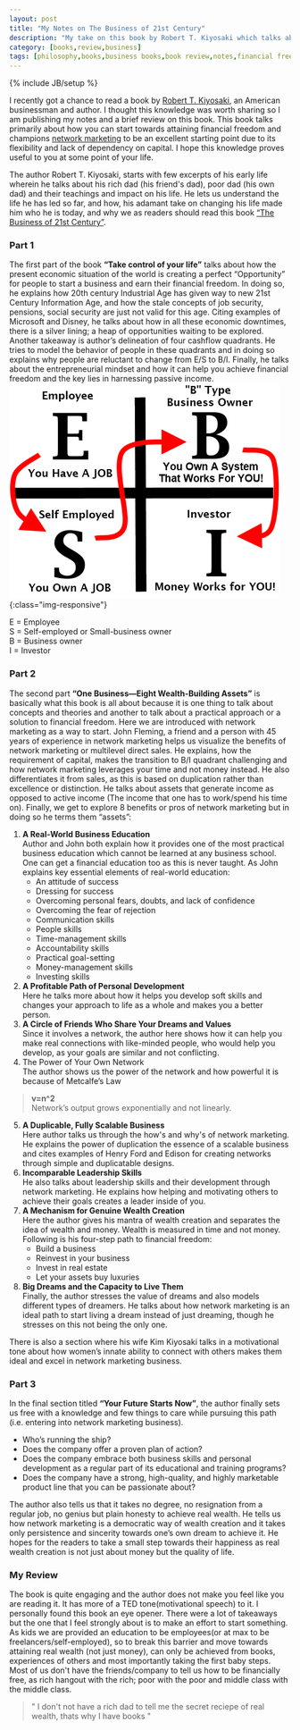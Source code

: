 ```yaml
---
layout: post
title: "My Notes on The Business of 21st Century"
description: "My take on this book by Robert T. Kiyosaki which talks about network marketing as a first step to attain financial freedom"
category: [books,review,business]
tags: [philosophy,books,business books,book review,notes,financial freedom,network marketing]
---
```

{% include JB/setup %}

<style type="text/css">
  .img-responsive {
    width: 33%;
    float: right;
    padding-right: 15%;
  }
</style>

I recently got a chance to read a book by [Robert T. Kiyosaki](https://en.wikipedia.org/wiki/Robert_Kiyosaki), an American businessman and author. I thought this knowledge was worth sharing so I am publishing my notes and a brief review on this book. This book talks primarily about how you can start towards attaining financial freedom and champions [network marketing](https://www.entrepreneur.com/encyclopedia/network-marketing) to be an excellent starting point due to its flexibility and lack of dependency on capital. I hope this knowledge proves useful to you at some point of your life.

The author Robert T. Kiyosaki, starts with few excerpts of his early life wherein he talks about his rich dad (his friend's dad), poor dad (his own dad) and their teachings and impact on his life. He lets us understand the life he has led so far, and how, his adamant take on changing his life made him who he is today, and why we as readers should read this book [“The Business of 21st Century”](https://www.amazon.in/Business-21st-Century-Robert-Kiyosaki/dp/8183222609).

### Part 1 ###
The first part of the book **“Take control of your life”** talks about how the present economic situation of the world is creating a perfect “Opportunity” for people to start a business and earn their financial freedom. In doing so, he explains how 20th century Industrial Age has given way to new 21st Century Information Age, and how the stale concepts of job security, pensions, social security are just not valid for this age. Citing examples of Microsoft and Disney, he talks about how in all these economic downtimes, there is a silver lining; a heap of opportunities waiting to be explored. Another takeaway is author’s delineation of four cashflow quadrants. He tries to model the behavior of people in these quadrants and in doing so explains why people are reluctant to change from E/S to B/I. Finally, he talks about the entrepreneurial mindset and how it can help you achieve financial freedom and the key lies in harnessing passive income.  
![cashflow quadrant](/assets/images/cashflow-quadrant-with-arrow.png){:class="img-responsive"}

E = Employee  
S = Self-employed or Small-business owner  
B = Business owner  
I = Investor  


### Part 2 ###
The second part **“One Business—Eight Wealth-Building Assets”** is basically what this book is all about because it is one thing to talk about concepts and theories and another to talk about a practical approach or a solution to financial freedom. Here we are introduced with network marketing as a way to start. John Fleming, a friend and a person with 45 years of experience in network marketing helps us visualize the benefits of network marketing or multilevel direct sales. He explains, how the requirement of capital, makes the transition to B/I quadrant challenging and how network marketing leverages your time and not money instead. He also differentiates it from sales, as this is based on duplication rather than excellence or distinction. He talks about assets that generate income as opposed to active income (The income that one has to work/spend his time on). Finally, we get to explore 8 benefits or pros of network marketing but in doing so he terms them “assets”:


1. **A Real-World Business Education**  
          Author and John both explain how it provides one of the most practical business education which cannot be learned at any business school. One can get a financial education too as this is never taught. As John explains key essential elements of real-world education:  
	* An attitude of success
	* Dressing for success
	* Overcoming personal fears, doubts, and lack of confidence 
	* Overcoming the fear of rejection 
	* Communication skills 
	* People skills 
	* Time-management skills
	* Accountability skills 
	* Practical goal-setting 
	* Money-management skills
	* Investing skills
2. **A Profitable Path of Personal Development**  
          Here he talks more about how it helps you develop soft skills and changes your approach to life as a whole and makes you a better person.
3. **A Circle of Friends Who Share Your Dreams and Values**  
          Since it involves a network, the author here shows how it can help you make real connections with like-minded people, who would help you develop, as your goals are similar and not conflicting. 
4. The Power of Your Own Network  
          The author shows us the power of the network and how powerful it is because of Metcalfe’s Law  
> **v=n^2**  
          Network’s output grows exponentially and not linearly.
5. **A Duplicable, Fully Scalable Business**  
          Here author talks us through the how's and why's of network marketing. He explains the power of duplication the essence of a scalable business and cites examples of Henry Ford and Edison for creating networks through simple and duplicatable designs.
6. **Incomparable Leadership Skills**  
          He also talks about leadership skills and their development through network marketing. He explains how helping and motivating others to achieve their goals creates a leader inside of you.
7. **A Mechanism for Genuine Wealth Creation**  
          Here the author gives his mantra of wealth creation and separates the idea of wealth and money. Wealth is measured in time and not money. Following is his four-step path to financial freedom:
	* Build a business
	* Reinvest in your business
	* Invest in real estate 
	* Let your assets buy luxuries
8. **Big Dreams and the Capacity to Live Them**  
          Finally, the author stresses the value of dreams and also models different types of dreamers. He talks about how network marketing is an ideal path to start living a dream instead of just dreaming, though he stresses on this not being the only one.

There is also a section where his wife Kim Kiyosaki talks in a motivational tone about how women’s innate ability to connect with others makes them ideal and excel in network marketing business.

### Part 3 ###

In the final section titled **“Your Future Starts Now”**, the author finally sets us free with a knowledge and few things to care while pursuing this path (i.e. entering into network marketing business).

* Who’s running the ship? 
* Does the company offer a proven plan of action?
* Does the company embrace both business skills and personal development as a regular part of its educational and training programs?
* Does the company have a strong, high-quality, and highly marketable product line that you can be passionate about?

The author also tells us that it takes no degree, no resignation from a regular job, no genius but plain honesty to achieve real wealth. He tells us how network marketing is a democratic way of wealth creation and it takes only persistence and sincerity towards one’s own dream to achieve it. He hopes for the readers to take a small step towards their happiness as real wealth creation is not just about money but the quality of life.


### My Review ###

The book is quite engaging and the author does not make you feel like you are reading it. It has more of a TED tone(motivational speech) to it. I personally found this book an eye opener. There were a lot of takeaways but the one that I feel strongly about is to make an effort to start something. As kids we are provided an education to be employees(or at max to be freelancers/self-employed), so to break this barrier and move towards attaining real wealth (not just money), can only be achieved from books, experiences of others and most importantly taking the first baby steps. Most of us don't have the friends/company to tell us how to be financially free, as rich hangout with the rich; poor with the poor and middle class with the middle class.

> " I don't not have a rich dad to tell me the secret reciepe of real wealth, thats why I have books "
